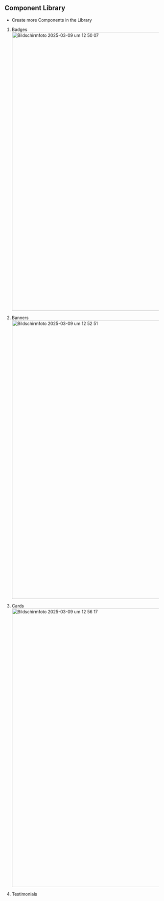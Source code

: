 ## Component Library

- Create more Components in the Library

1. Badges
   <img width="907" alt="Bildschirmfoto 2025-03-09 um 12 50 07" src="https://github.com/user-attachments/assets/ea758355-5f59-45a6-b58e-98e4fb820988" />

2. Banners
   <img width="907" alt="Bildschirmfoto 2025-03-09 um 12 52 51" src="https://github.com/user-attachments/assets/22eec4fb-f38f-4987-949b-622880d373da" />

3. Cards
   <img width="907" alt="Bildschirmfoto 2025-03-09 um 12 56 17" src="https://github.com/user-attachments/assets/4c24f3e9-a432-4793-b1f2-ee301c8b0cc3" />

4. Testimonials
